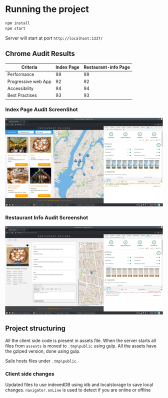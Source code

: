 # Running the project

```bash
npm install
npm start
```

Server will start at port `http://localhost:1337/`

## Chrome Audit Results

| Criteria            | Index Page | Restaurant-info Page |
| ------------------- | ---------- | -------------------- |
| Performance         | 99         | 99                   |
| Progressive web App | 92         | 92                   |
| Accessibility       | 94         | 94                   |
| Best Practises      | 93         | 93                   |

### Index Page Audit ScreenShot

![Screen shot for index page](./screenshots/index-page.png)

### Restaurant Info Audit Screenshot

![Screen shot for restaurant info page](./screenshots/restaurant-info.png)

## Project structuring

All the client side code is present in assets file. When the server starts all files from `assests` is moved to `.tmp\public` using gulp. All the assets have the gziped version, done using gulp.

Sails hosts files under `.tmp\public`.

### Client side changes

Updated files to use indexedDB using idb and localstorage to save local changes. `navigator.onLine` is used to detect if you are online or offline
